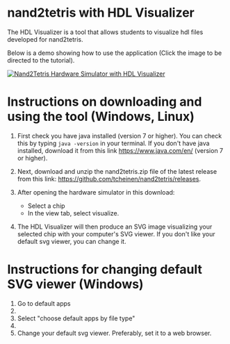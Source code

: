 # nand2tetris with HDL Visualizer

The HDL Visualizer is a tool that allows students to visualize hdl files developed for nand2tetris.

Below is a demo showing how to use the application (Click the image to be directed to the tutorial).

[![Nand2Tetris Hardware Simulator with HDL Visualizer](https://i.ytimg.com/vi/XjMr2jpy7mM/hqdefault.jpg)](https://www.youtube.com/watch?v=XjMr2jpy7mM)

# Instructions on downloading and using the tool (Windows, Linux)
1. First check you have java installed (version 7 or higher). You can check this by typing `java -version` in your terminal. If you don't have java installed, download it from this link https://www.java.com/en/ (version 7 or higher).

2. Next, download and unzip the nand2tetris.zip file of the latest release from this link: https://github.com/tcheinen/nand2tetris/releases.

3. After opening the hardware simulator in this download:
    - Select a chip
    - In the view tab, select visualize.
4. The HDL Visualizer will then produce an SVG image visualizing your selected chip with your computer's SVG viewer. If you don't like your default svg viewer, you can change it.

# Instructions for changing default SVG viewer (Windows)
1. Go to default apps
2. 
3. Select "choose default apps by file type"
4. 
5. Change your default svg viewer. Preferably, set it to a web browser.

